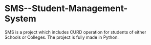 # SMS--Student-Management-System
SMS is a project which includes CURD operation for students of either Schools or Colleges. The project is fully made in Python.
